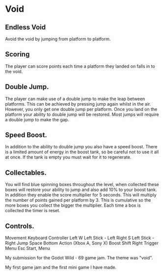 # Void

## Endless Void
Avoid the void by jumping from platform to platform.

## Scoring
The player can score points each time a platform they landed on falls in to the void.

## Double Jump.
The player can make use of a double jump to make the leap between platforms. This can be achieved by pressing jump again whilst in the air. However, you only get one double jump per platform. Once you land on the platform your ability to double jump will be restored.  Most jumps will require a double jump to make the gap. 

## Speed Boost.
In addition to the ability to double jump you also have a speed boost. There is a limited amount of energy in the boost tank, so be careful not to use it all at once. If the tank is empty you must wait for it to regenerate.

## Collectables.
You will find blue spinning boxes throughout the level, when collected these boxes will restore your ability to jump and also add 10% to your boost tank. In addition they enable the score multiplier for 5 seconds. This will multiply the number of points gained per platform by 3. This is cumulative so the more boxes you collect the bigger the multiplier. Each time a box is collected the timer is reset.

## Controls.
Movement	Keyboard	Controller
Left	    W	       Left Stick - Left
Right	   S	       Left Stick - Right
Jump	    Space	   Bottom Action (Xbox A, Sony X)
Boost	   Shift	   Right Trigger
Menu	    Esc	     Start, Menu

My submission for the Godot Wild - 69 game jam. The theme was "void".

My first game jam and the first mini game I have made.
